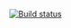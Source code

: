 [![Build status](https://ci.appveyor.com/api/projects/status/aafsd7vbuojo75xy?svg=true)](https://ci.appveyor.com/project/EkaterinaChernovaHD106906b/gradle-4)
